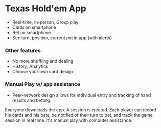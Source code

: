 # Texas Hold'em App

* Real-time, In-person, Group play
* Cards on smartphone
* Bet on smartphone
* See turn, position, current pot in app (with alerts)

### Other features
* No more shuffling and dealing
* History; Analytics
* Choose your own card design

### Manual Play w/ app assistance
* Peer-network design allows for individual entry and tracking of hand results and betting.

Everyone downloads the app. A session is created. Each player can record his cards and his bets, be notified of their turn to bet, and track the game session in real time. It's manual play with computer assistance.
